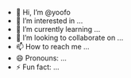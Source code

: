 - 👋 Hi, I’m @yoofo
- 👀 I’m interested in ...
- 🌱 I’m currently learning ...
- 💞️ I’m looking to collaborate on ...
- 📫 How to reach me ...
- 😄 Pronouns: ...
- ⚡ Fun fact: ...

<!---
yoofo/yoofo is a ✨ special ✨ repository because its `README.md` (this file) appears on your GitHub profile.
You can click the Preview link to take a look at your changes.
--->
